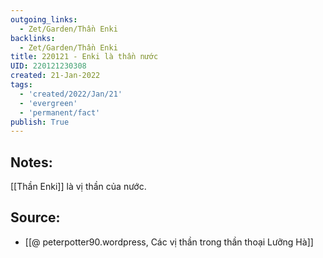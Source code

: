 ```yaml
---
outgoing_links:
  - Zet/Garden/Thần Enki
backlinks:
  - Zet/Garden/Thần Enki
title: 220121 - Enki là thần nước
UID: 220121230308
created: 21-Jan-2022
tags:
  - 'created/2022/Jan/21'
  - 'evergreen'
  - 'permanent/fact'
publish: True
---
```

## Notes:
[[Thần Enki]] là vị thần của nước. 

## Source:
- [[@ peterpotter90.wordpress, Các vị thần trong thần thoại Lưỡng Hà]]

